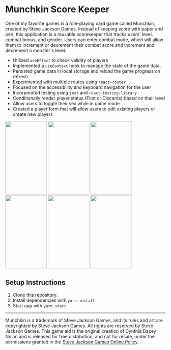 # Munchkin Score Keeper

One of my favorite games is a role-playing card game called Munchkin, created by Steve Jackson Games. Instead of keeping score with paper and pen, this application is a reusable scorekeeper that tracks users' level, combat bonus, and gender. Users can enter combat mode, which will allow them to increment or decrement their combat score and increment and decrement a monster's level.

- Utilized `useEffect` to check validity of players
- Implemented a `useContext` hook to manage the state of the game data.
- Persisted game data in local storage and reload the game progress on refresh
- Experimented with multiple routes using `react-router`
- Focused on the accessibility and keyboard navigation for the user
- Incorporated testing using `jest` and `react-testing-library`
- Conditionally render player status (First or Discards) based on their level
- Allow users to toggle their sex while in game mode
- Created a player form that will allow users to edit existing players or create new players

<div>
<img width="130" height= "230" src="https://user-images.githubusercontent.com/54158919/79149502-433ea700-7d95-11ea-9f20-a1dd32de4ce8.png">

<img width="130" height= "230" src="https://user-images.githubusercontent.com/54158919/79149574-5f424880-7d95-11ea-9d42-4c3ea5af0cd9.png">

<img width="130" height= "230" src="https://user-images.githubusercontent.com/54158919/79149605-69644700-7d95-11ea-871a-c67918ca9a86.png">

<img width="130" height= "230" src="https://user-images.githubusercontent.com/54158919/79149632-72edaf00-7d95-11ea-87cb-eed4346dcf97.png">

<img width="130" height= "230" src="https://user-images.githubusercontent.com/54158919/79149657-7b45ea00-7d95-11ea-9485-bcd8af525ad4.png">

<img width="130" height= "230" src="https://user-images.githubusercontent.com/54158919/79149787-a9c3c500-7d95-11ea-9d68-3c57d8e10a8e.png">

</div>

## Setup Instructions

1. Clone this repository.
2. Install dependencies with `yarn install`
3. Start app with `yarn start`

---

Munchkin is a trademark of Steve Jackson Games, and its rules and art are copyrighted by Steve Jackson Games. All rights are reserved by Steve Jackson Games. This game aid is the original creation of Cynthia Dacey Nolan and is released for free distribution, and not for resale, under the permissions granted in the <a href="http://www.sjgames.com/general/online_policy.html">Steve Jackson Games Online Policy</a>.
